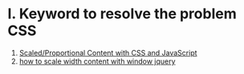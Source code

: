 # I. Keyword to resolve the problem CSS

1. [Scaled/Proportional Content with CSS and JavaScript](https://css-tricks.com/scaled-proportional-blocks-with-css-and-javascript/)
1. [how to scale width content with window jquery]()


